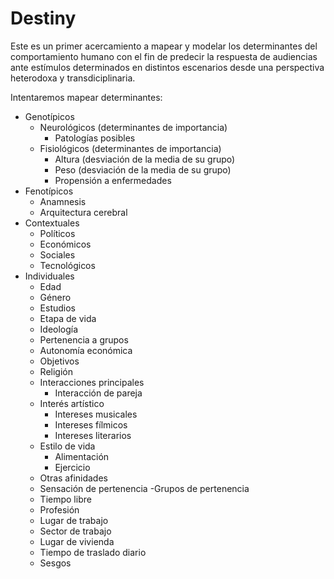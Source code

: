 # Destiny

Este es un primer acercamiento a mapear y modelar los determinantes del comportamiento humano con el fin de predecir la respuesta de audiencias ante estímulos determinados en distintos escenarios desde una perspectiva heterodoxa y transdiciplinaria.

Intentaremos mapear determinantes:

- Genotípicos
  - Neurológicos (determinantes de importancia)
    - Patologías posibles
  - Fisiológicos (determinantes de importancia)
    - Altura (desviación de la media de su grupo)
    - Peso (desviación de la media de su grupo)
    - Propensión a enfermedades 
- Fenotípicos
  - Anamnesis
  - Arquitectura cerebral
- Contextuales
    - Políticos
    - Económicos
    - Sociales
    - Tecnológicos
- Individuales
    - Edad
    - Género
    - Estudios
    - Etapa de vida
    - Ideología
    - Pertenencia a grupos
    - Autonomía económica
    - Objetivos
    - Religión
    - Interacciones principales
      - Interacción de pareja
    - Interés artístico
      - Intereses musicales
      - Intereses fílmicos
      - Intereses literarios
    - Estilo de vida
      - Alimentación
      - Ejercicio
    - Otras afinidades
    - Sensación de pertenencia
      -Grupos de pertenencia
    - Tiempo libre
    - Profesión
    - Lugar de trabajo
    - Sector de trabajo
    - Lugar de vivienda
    - Tiempo de traslado diario
    - Sesgos
